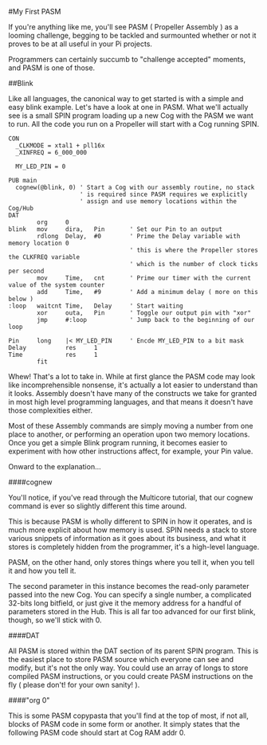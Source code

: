 #My First PASM

If you're anything like me, you'll see PASM ( Propeller Assembly ) as a looming challenge, begging to be tackled 
and surmounted whether or not it proves to be at all useful in your Pi projects.

Programmers can certainly succumb to "challenge accepted" moments, and PASM is one of those.

##Blink

Like all languages, the canonical way to get started is with a simple and easy blink example. Let's have a look
at one in PASM. What we'll actually see is a small SPIN program loading up a new Cog with the PASM we want to run.
All the code you run on a Propeller will start with a Cog running SPIN.

```spin
CON
  _CLKMODE = xtal1 + pll16x
  _XINFREQ = 6_000_000
  
  MY_LED_PIN = 0
  
PUB main
  cognew(@blink, 0) ' Start a Cog with our assembly routine, no stack 
                    ' is required since PASM requires we explicitly 
                    ' assign and use memory locations within the Cog/Hub
DAT
        org     0
blink   mov     dira,   Pin       ' Set our Pin to an output
        rdlong  Delay,  #0        ' Prime the Delay variable with memory location 0
                                  ' this is where the Propeller stores the CLKFREQ variable
                                  ' which is the number of clock ticks per second
        mov     Time,   cnt       ' Prime our timer with the current value of the system counter
        add     Time,   #9        ' Add a minimum delay ( more on this below )
:loop   waitcnt Time,   Delay     ' Start waiting
        xor     outa,   Pin       ' Toggle our output pin with "xor"
        jmp     #:loop            ' Jump back to the beginning of our loop
        
Pin     long    |< MY_LED_PIN     ' Encde MY_LED_PIN to a bit mask
Delay           res     1
Time            res     1
        fit
```

Whew! That's a lot to take in. While at first glance the PASM code may look like incomprehensible nonsense,
it's actually a lot easier to understand than it looks. Assembly doesn't have many of the constructs we take
for granted in most high level programming languages, and that means it doesn't have those complexities either.

Most of these Assembly commands are simply moving a number from one place to another, or performing an operation
upon two memory locations. Once you get a simple Blink program running, it becomes easier to experiment with how
other instructions affect, for example, your Pin value.

Onward to the explanation...

####cognew

You'll notice, if you've read through the Multicore tutorial, that our cognew command is ever so slightly different
this time around.

This is because PASM is wholly different to SPIN in how it operates, and is much more explicit about how memory is
used. SPIN needs a stack to store various snippets of information as it goes about its business, and what it stores
is completely hidden from the programmer, it's a high-level language.

PASM, on the other hand, only stores things where you tell it, when you tell it and how you tell it.

The second parameter in this instance becomes the read-only parameter passed into the new Cog. You can specify a
single number, a complicated 32-bits long bitfield, or just give it the memory address for a handful of parameters
stored in the Hub. This is all far too advanced for our first blink, though, so we'll stick with 0.

####DAT

All PASM is stored within the DAT section of its parent SPIN program. This is the easiest place to store PASM source
which everyone can see and modify, but it's not the only way. You could use an array of longs to store
compiled PASM instructions, or you could create PASM instructions on the fly ( please don't! for your own sanity! ).

####"org 0"

This is some PASM copypasta that you'll find at the top of most, if not all, blocks of PASM code in some form or 
another. It simply states that the following PASM code should start at Cog RAM addr 0.
